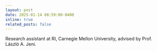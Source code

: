 ```yaml
---
layout: post
date: 2025-01-14 08:59:00-0400
inline: true
related_posts: false
---
```


Research assistant at RI, Carnegie Mellon University, advised by Prof. László A. Jeni.